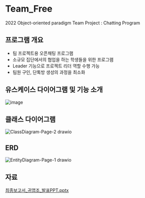 # Team_Free
2022 Object-oriented paradigm Team Project : Chatting Program

## 프로그램 개요
- 팀 프로젝트용 오픈채팅 프로그램
- 소규모 집단에서의 협업을 하는 학생들을 위한 프로그램
- Leader 기능으로 프로젝트 리더 역할 수행 가능
- 팀원 구인, 단톡방 생성의 과정을 최소화

## 유스케이스 다이어그램 및 기능 소개
![image](https://user-images.githubusercontent.com/101927543/224474756-f934b2b9-ec0a-44f8-9ee0-db2fde2442e1.png)

## 클래스 다이어그램
![ClassDiagram-Page-2 drawio](https://user-images.githubusercontent.com/101927543/224475024-0e1581d1-7594-486c-a45c-d81820d3640a.png)

## ERD
![EntityDiagram-Page-1 drawio](https://user-images.githubusercontent.com/101927543/224475083-9b882883-b6d9-4593-b929-7cc3c4c6ccf3.png)

## 자료
[최종보고서_귀엽조_발표PPT.pptx](https://github.com/linirini/Team_Free/files/11185480/_._.PPT.pptx)
